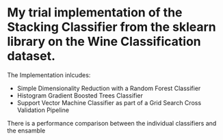 # My trial implementation of the Stacking Classifier from the sklearn library on the Wine Classification dataset.
The Implementation inlcudes:
- Simple Dimensionality Reduction with a Random Forest Classifier
- Histogram Gradient Boosted Trees Classifier
- Support Vector Machine Classifier as part of a Grid Search Cross Validation Pipeline

There is a performance comparison between the individual classifiers and the ensamble
